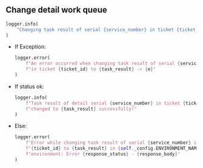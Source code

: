## Change detail work queue

```python
logger.info(
    "Changing task result of serial {service_number} in ticket {ticket_id} " f"to {task_result}..."
)
```
* If Exception:
  ```python
  logger.error(
      f"An error occurred when changing task result of serial {service_number} "
      f"in ticket {ticket_id} to {task_result} -> {e}"
  )
  ```
* If status ok:
  ```python
  logger.info(
      f"Task result of detail serial {service_number} in ticket {ticket_id} "
      f"changed to {task_result} successfully!"
  )
  ```
* Else:
  ```python
  logger.error(
      f"Error while changing task result of serial {service_number} in ticket "
      f"{ticket_id} to {task_result} in {self._config.ENVIRONMENT_NAME.upper()} "
      f"environment: Error {response_status} - {response_body}"
  )
  ```